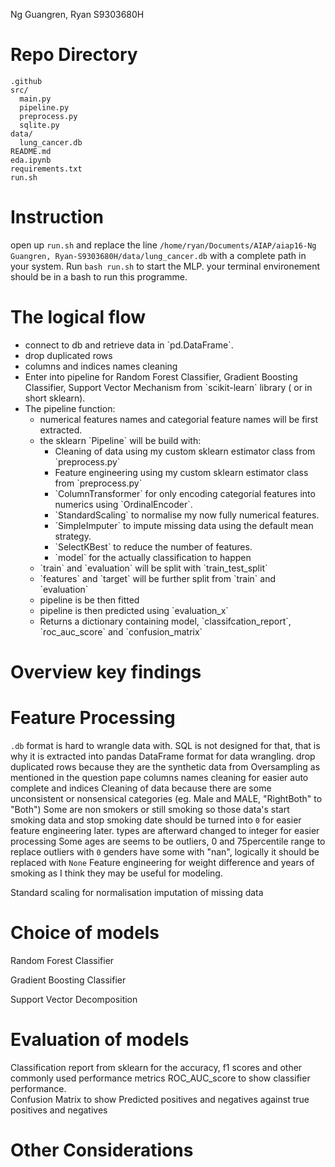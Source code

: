 Ng Guangren, Ryan S9303680H

# Repo Directory

```
.github
src/
  main.py
  pipeline.py
  preprocess.py
  sqlite.py
data/
  lung_cancer.db
README.md
eda.ipynb
requirements.txt
run.sh

```
# Instruction
open up `run.sh` and replace the line `/home/ryan/Documents/AIAP/aiap16-Ng Guangren, Ryan-S9303680H/data/lung_cancer.db` with a complete path in your system.
Run `bash run.sh` to start the MLP. your terminal environement should be in a bash to run this programme.

# The logical flow  
<ul>
<li>connect to db and retrieve data in `pd.DataFrame`.   </li>
<li>drop duplicated rows</li>
<li>columns and indices names cleaning   </li>
<li>Enter into pipeline for Random Forest Classifier, Gradient Boosting Classifier, Support Vector Mechanism from `scikit-learn` library ( or in short sklearn).   </li>
<li>The pipeline function:  
  <ul>
  <li>numerical features names and categorial feature names will be first extracted.    </li>
  <li>the sklearn `Pipeline` will be build with:  
    <ul>
    <li>Cleaning of data using my custom sklearn estimator class from `preprocess.py`   </li>
    <li>Feature engineering using my custom sklearn estimator class from `preprocess.py`   </li>
    <li>`ColumnTransformer` for only encoding categorial features into numerics using `OrdinalEncoder`. </li>
    <li>`StandardScaling` to normalise my now fully numerical features. </li>
    <li>`SimpleImputer` to impute missing data using the default mean strategy.    </li>
    <li>`SelectKBest` to reduce the number of features. </li>
    <li>`model` for the actually classification to happen </li>
    </ul>
     </li>
  <li>`train` and `evaluation` will be split with `train_test_split` </li>
  <li>`features` and `target` will be further split from `train` and `evaluation` </li>
  <li>pipeline is be then fitted </li>
  <li>pipeline is then predicted using `evaluation_x` </li>
  <li>Returns a dictionary containing model, `classifcation_report`, `roc_auc_score` and `confusion_matrix` </li>
  </ul>
  </li>
</ul>

# Overview key findings
  
# Feature Processing
  `.db` format is hard to wrangle data with. SQL is not designed for that, that is why it is extracted into pandas DataFrame format for data wrangling.
  drop duplicated rows because they are the synthetic data from Oversampling as mentioned in the question pape
  columns names cleaning for easier auto complete and indices
  Cleaning of data because there are some unconsistent or nonsensical categories (eg. Male and MALE, "RightBoth" to "Both")
  Some are non smokers or still smoking so those data's start smoking data and stop smoking date should be turned into `0` for easier feature engineering later. types are afterward changed to integer 
  for easier processing
  Some ages are seems to be outliers, 0 and 75percentile range to replace outliers with `0`
  genders have some with "nan", logically it should be replaced with `None` 
  Feature engineering for weight difference and years of smoking as I think they may be useful for modeling.  

  Standard scaling for normalisation
  imputation of missing data
  
# Choice of models
Random Forest Classifier

Gradient Boosting Classifier

Support Vector Decomposition
# Evaluation of models  
Classification report from sklearn for the accuracy, f1 scores and other commonly used performance metrics 
ROC_AUC_score to show classifier performance.  
Confusion Matrix to show Predicted positives and negatives against true positives and negatives 
# Other Considerations
